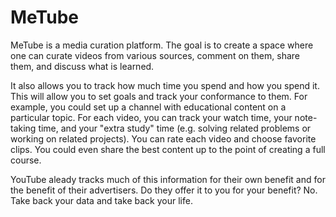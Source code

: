 # MeTube

MeTube is a media curation platform. The goal is to create a space where one can curate videos from various sources, comment on them, share them, and discuss what is learned. 

It also allows you to track how much time you spend and how you spend it. This will allow you to set goals and track your conformance to them. For example, you could set up a channel with educational content on a particular topic. For each video, you can track your watch time, your note-taking time, and your "extra study" time (e.g. solving related problems or working on related projects). You can rate each video and choose favorite clips. You could even share the best content up to the point of creating a full course.

YouTube aleady tracks much of this information for their own benefit and for the benefit of their advertisers. Do they offer it to you for your benefit? No. Take back your data and take back your life.
